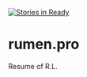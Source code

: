 [![Stories in Ready](https://badge.waffle.io/master-editor/cbmak.github.io.png?label=ready&title=Ready)](https://waffle.io/master-editor/cbmak.github.io)
# rumen.pro
Resume of R.L.

